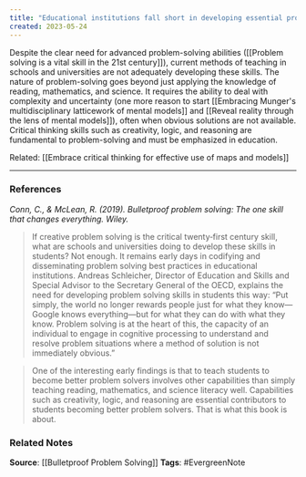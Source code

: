 ```yaml
---
title: "Educational institutions fall short in developing essential problem-solving skills"
created: 2023-05-24
---
```


Despite the clear need for advanced problem-solving abilities ([[Problem solving is a vital skill in the 21st century]]), current methods of teaching in schools and universities are not adequately developing these skills. The nature of problem-solving goes beyond just applying the knowledge of reading, mathematics, and science. It requires the ability to deal with complexity and uncertainty (one more reason to start [[Embracing Munger's multidisciplinary latticework of mental models]] and [[Reveal reality through the lens of mental models]]), often when obvious solutions are not available. Critical thinking skills such as creativity, logic, and reasoning are fundamental to problem-solving and must be emphasized in education.

Related: [[Embrace critical thinking for effective use of maps and models]]

---
### References

*Conn, C., & McLean, R. (2019). Bulletproof problem solving: The one skill that changes everything. Wiley.*

> If creative problem solving is the critical twenty‐first century skill, what are schools and universities doing to develop these skills in students? Not enough. It remains early days in codifying and disseminating problem solving best practices in educational institutions. Andreas Schleicher, Director of Education and Skills and Special Advisor to the Secretary General of the OECD, explains the need for developing problem solving skills in students this way: “Put simply, the world no longer rewards people just for what they know—Google knows everything—but for what they can do with what they know. Problem solving is at the heart of this, the capacity of an individual to engage in cognitive processing to understand and resolve problem situations where a method of solution is not immediately obvious.”

> One of the interesting early findings is that to teach students to become better problem solvers involves other capabilities than simply teaching reading, mathematics, and science literacy well. Capabilities such as creativity, logic, and reasoning are essential contributors to students becoming better problem solvers. That is what this book is about.

### Related Notes
**Source**: [[Bulletproof Problem Solving]]
**Tags**: #EvergreenNote
